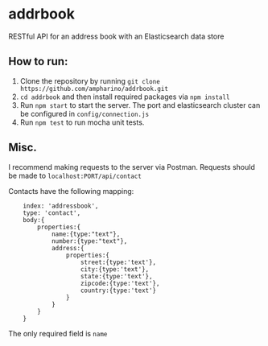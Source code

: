 # addrbook
RESTful API for an address book with an Elasticsearch data store

## How to run:
1. Clone the repository by running `git clone https://github.com/ampharino/addrbook.git`
2. `cd addrbook` and then install required packages via `npm install`
3. Run `npm start` to start the server. The port and elasticsearch cluster can be configured in `config/connection.js`
4. Run `npm test` to run mocha unit tests. 

## Misc.
I recommend making requests to the server via Postman. Requests should be made to `localhost:PORT/api/contact`

Contacts have the following mapping: 

```
    index: 'addressbook',
    type: 'contact',
    body:{
        properties:{
            name:{type:"text"},
            number:{type:"text"},
            address:{
                properties:{
                    street:{type:'text'},
                    city:{type:'text'},
                    state:{type:'text'},
                    zipcode:{type:'text'},
                    country:{type:'text'}
                }
            }
        }
    }
```

The only required field is `name`
